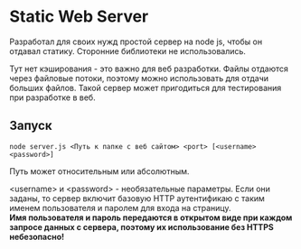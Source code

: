 # Static Web Server
Разработал для своих нужд простой сервер на node js, чтобы он отдавал статику. Сторонние библиотеки не использовались.

Тут нет кэширования - это важно для веб разработки.
Файлы отдаются через файловые потоки, поэтому можно использовать для отдачи больших файлов.
Такой сервер может пригодиться для тестирования при разработке в веб.

## Запуск

```
node server.js <Путь к папке с веб сайтом> <port> [<username> <password>]
```
Путь может относительным или абсолютным.

\<username\> и \<password\> - необязательные параметры. Если они заданы, то сервер включит базовую HTTP аутентификаю с таким именем пользователя и паролем для входа на страницу.  
**Имя пользователя и пароль передаются в открытом виде при каждом запросе данных с сервера, поэтому их использование без HTTPS небезопасно!**